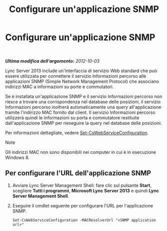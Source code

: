 ﻿---
title: Configurare un'applicazione SNMP
TOCTitle: Configurare un'applicazione SNMP
ms:assetid: c4b4a736-3b2e-45b9-a965-19d22161ad57
ms:mtpsurl: https://technet.microsoft.com/it-it/library/Gg412972(v=OCS.15)
ms:contentKeyID: 49301893
ms.date: 08/24/2015
mtps_version: v=OCS.15
ms.translationtype: HT
---

# Configurare un'applicazione SNMP

 

_**Ultima modifica dell'argomento:** 2012-10-03_

Lync Server 2013 include un'interfaccia di servizio Web standard che può essere utilizzata per connettere il servizio Informazioni percorso alle applicazioni SNMP (Simple Network Management Protocol) che associano indirizzi MAC a informazioni su porte e commutatori.

Se è installata un'applicazione SNMP e il servizio Informazioni percorso non riesce a trovare una corrispondenza nel database delle posizioni, il servizio Informazioni percorso inoltrerà automaticamente una query all'applicazione tramite l'indirizzo MAC fornito dal client. Il servizio Informazioni percorso utilizzerà quindi le informazioni su porta e commutatore restituite dall'applicazione SNMP per rieseguire la query nel database delle posizioni.

Per informazioni dettagliate, vedere [Set-CsWebServiceConfiguration](set-cswebserviceconfiguration.md).


> [!NOTE]
> Gli indirizzi MAC non sono disponibili nei computer in cui è in esecuzione Windows 8.



## Per configurare l'URL dell'applicazione SNMP

1.  Avviare Lync Server Management Shell: fare clic sul pulsante **Start**, scegliere **Tutti i programmi**, **Microsoft Lync Server 2013** e quindi **Lync Server Management Shell**.

2.  Eseguire il cmdlet seguente per configurare l'URL per l'applicazione SNMP.
    
        Set-CsWebServiceConfiguration -MACResolverUrl "<SNMP application url>"

